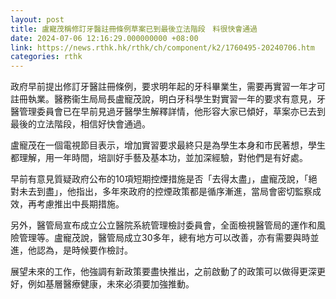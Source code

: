 ```yaml
---
layout: post
title: 盧寵茂稱修訂牙醫註冊條例草案已到最後立法階段　料很快會通過
date: 2024-07-06 12:16:29.000000000 +08:00
link: https://news.rthk.hk/rthk/ch/component/k2/1760495-20240706.htm
categories: rthk
---
```


政府早前提出修訂牙醫註冊條例，要求明年起的牙科畢業生，需要再實習一年才可註冊執業。醫務衞生局局長盧寵茂說，明白牙科學生對實習一年的要求有意見，牙醫管理委員會已在早前見過牙醫學生解釋詳情，他形容大家已傾好，草案亦已去到最後的立法階段，相信好快會通過。

盧寵茂在一個電視節目表示，增加實習要求最終只是為學生本身和市民著想，學生都理解，用一年時間，培訓好手藝及基本功，並加深經驗，對他們是有好處。

早前有意見質疑政府公布的10項短期控煙措施是否「去得太盡」，盧寵茂說，「絕對未去到盡」，他指出，多年來政府的控煙政策都是循序漸進，當局會密切監察成效，再考慮推出中長期措施。

另外，醫管局宣布成立公立醫院系統管理檢討委員會，全面檢視醫管局的運作和風險管理等。盧寵茂說，醫管局成立30多年，總有地方可以改善，亦有需要與時並進，他認為，是時候要作檢討。

展望未來的工作，他強調有新政策要盡快推出，之前啟動了的政策可以做得更深更好，例如基層醫療健康，未來必須要加強推動。
